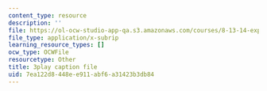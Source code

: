 ```yaml
---
content_type: resource
description: ''
file: https://ol-ocw-studio-app-qa.s3.amazonaws.com/courses/8-13-14-experimental-physics-i-ii-junior-lab-fall-2016-spring-2017/7ea122d8448ee911abf6a31423b3db84_ECmy2HP1gwA.srt
file_type: application/x-subrip
learning_resource_types: []
ocw_type: OCWFile
resourcetype: Other
title: 3play caption file
uid: 7ea122d8-448e-e911-abf6-a31423b3db84
---
```

